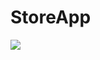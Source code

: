 # StoreApp 
![](https://raw.githubusercontent.com/birkankaraer/StoreApp/StoreApp/Areas/storeapp.gif)

